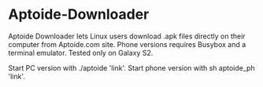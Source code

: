 Aptoide-Downloader
==================

Aptoide Downloader lets Linux users download .apk files directly on their computer from Aptoide.com site.
Phone versions requires Busybox and a terminal emulator. Tested only on Galaxy S2.

Start PC version with ./aptoide 'link'.
Start phone version with sh aptoide_ph 'link'.
